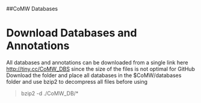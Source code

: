 ##CoMW Databases

# Download Databases and Annotations
All databases and annotations can be downloaded from a single link here http://tiny.cc/CoMW_DBS since the size of the files is not optimal for GitHub
Download the folder and place all databases in the $CoMW/databases folder and use bzip2 to decompress all files before using

> bzip2 -d ./CoMW_DB/*
